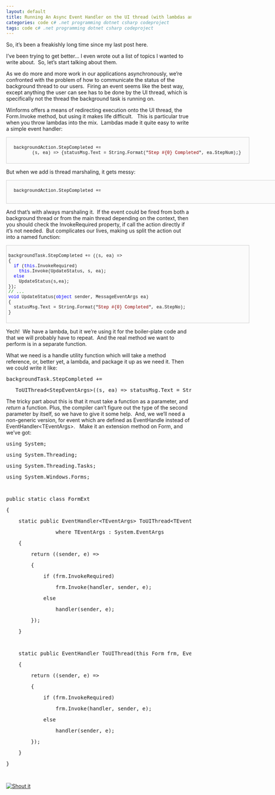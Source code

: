 ```yaml
---
layout: default
title: Running An Async Event Handler on the UI thread (with lambdas and extension methods!)
categories: code c# .net programming dotnet csharp codeproject
tags: code c# .net programming dotnet csharp codeproject
---
```


  
<p>So, it’s been a freakishly long time since my last post here.  </p>
<p>I’ve been trying to get better… I even wrote out a list of topics I wanted to write about.  So, let’s start talking about them.</p>
<p>As we do more and more work in our applications asynchronously, we’re confronted with the problem of how to communicate the status of the background thread to our users.  Firing an event seems like the best way, except anything the user can see has to be done by the UI thread, which is specifically not the thread the background task is running on. </p>
<p>Winforms offers a means of redirecting execution onto the UI thread, the Form.Invoke method, but using it makes life difficult.   This is particular true when you throw lambdas into the mix.  Lambdas made it quite easy to write a simple event handler:</p>
<pre style="border-bottom:#cecece 1px solid;border-left:#cecece 1px solid;padding-bottom:5px;background-color:#fbfbfb;min-height:40px;padding-left:5px;width:650px;padding-right:5px;overflow:auto;border-top:#cecece 1px solid;border-right:#cecece 1px solid;padding-top:5px;">
  <pre style="background-color:#fbfbfb;margin:0em;width:100%;font-family:consolas,'Courier New',courier,monospace;font-size:12px;">  backgroundAction.StepCompleted +=
         (s, ea) =&gt; {statusMsg.Text = String.Format("<span style="color:#8b0000;">Step #{0} Completed</span>", ea.StepNum);}</pre>
</pre>
<p>But when we add is thread marshaling, it gets messy:</p>
<pre style="border-bottom:#cecece 1px solid;border-left:#cecece 1px solid;padding-bottom:5px;background-color:#fbfbfb;min-height:40px;padding-left:5px;width:958px;padding-right:5px;height:52px;overflow:auto;border-top:#cecece 1px solid;border-right:#cecece 1px solid;padding-top:5px;">
  <pre style="background-color:#fbfbfb;margin:0em;width:100%;font-family:consolas,'Courier New',courier,monospace;font-size:12px;">  backgroundAction.StepCompleted +=
</pre>
  <pre style="background-color:#fbfbfb;margin:0em;width:100%;font-family:consolas,'Courier New',courier,monospace;font-size:12px;">    (s, ea) =&gt;{<span style="color:#0000ff;">this</span>.Invoke((s1,ea1)=&gt;{statusMsg.Text = String.Format("<span style="color:#8b0000;">Step #{0} Completed</span>", ea.StepNum);}, s,ea);</pre>
</pre>
<p>And that’s with always marshaling it.  If the event could be fired from both a background thread or from the main thread depending on the context, then you should check the InvokeRequired property, if call the action directly if it’s not needed.  But complicates our lives, making us split the action out into a named function:</p>
<pre style="border-bottom:#cecece 1px solid;border-left:#cecece 1px solid;padding-bottom:5px;background-color:#fbfbfb;min-height:40px;padding-left:5px;width:650px;padding-right:5px;overflow:auto;border-top:#cecece 1px solid;border-right:#cecece 1px solid;padding-top:5px;">
  <pre style="background-color:#fbfbfb;margin:0em;width:100%;font-family:consolas,'Courier New',courier,monospace;font-size:12px;">backgroundTask.StepCompleted += ((s, ea) =&gt;
{
  <span style="color:#0000ff;">if</span> (<span style="color:#0000ff;">this</span>.InvokeRequired)
    <span style="color:#0000ff;">this</span>.Invoke(UpdateStatus, s, ea);
  <span style="color:#0000ff;">else</span>
    UpdateStatus(s,ea);
});
<span style="color:#008000;">// ...</span>
<span style="color:#0000ff;">void</span> UpdateStatus(<span style="color:#0000ff;">object</span> sender, MessageEventArgs ea)
{
  statusMsg.Text = String.Format("<span style="color:#8b0000;">Step #{0} Completed</span>", ea.StepNo);
}
</pre>
</pre>
<p>Yech!  We have a lambda, but it we’re using it for the boiler-plate code and that we will probably have to repeat.  And the real method we want to perform is in a separate function.</p>
<p>What we need is a handle utility function which will take a method reference, or, better yet, a lambda, and package it up as we need it. Then we could write it like: </p>
<div class="csharpcode">
  <pre class="alt">backgroundTask.StepCompleted += </pre>

  <pre>   ToUIThread&lt;StepEventArgs&gt;((s, ea) =&gt; statusMsg.Text = String.Format(<span class="str">"Step #{0} Completed"</span>, ea.StepNo));</pre>
</div>
<p>The tricky part about this is that it must take a function as a parameter, and <em>return</em> a function. Plus, the compiler can’t figure out the type of the second parameter by itself, so we have to give it some help.  And, we we’ll need a non-generic version, for event which are defined as EventHandle instead of EventHandler&lt;TEventArgs&gt;.   Make it an extension method on Form, and we’ve got:</p>
<div class="csharpcode">
  <pre class="alt"><span class="kwrd">using</span> System;</pre>

  <pre><span class="kwrd">using</span> System.Threading;</pre>

  <pre class="alt"><span class="kwrd">using</span> System.Threading.Tasks;</pre>

  <pre><span class="kwrd">using</span> System.Windows.Forms;</pre>

  <pre class="alt"> </pre>

  <pre><span class="kwrd">public</span> <span class="kwrd">static</span> <span class="kwrd">class</span> FormExt</pre>

  <pre class="alt">{</pre>

  <pre>    <span class="kwrd">static</span> <span class="kwrd">public</span> EventHandler&lt;TEventArgs&gt; ToUIThread&lt;TEventArgs&gt;(<span class="kwrd">this</span> Form frm, EventHandler&lt;TEventArgs&gt; handler)</pre>

  <pre class="alt">                <span class="kwrd">where</span> TEventArgs : System.EventArgs</pre>

  <pre>    {</pre>

  <pre class="alt">        <span class="kwrd">return</span> ((sender, e) =&gt;</pre>

  <pre>        {</pre>

  <pre class="alt">            <span class="kwrd">if</span> (frm.InvokeRequired)</pre>

  <pre>                frm.Invoke(handler, sender, e);</pre>

  <pre class="alt">            <span class="kwrd">else</span></pre>

  <pre>                handler(sender, e);</pre>

  <pre class="alt">        });</pre>

  <pre>    }</pre>

  <pre class="alt"> </pre>

  <pre>    <span class="kwrd">static</span> <span class="kwrd">public</span> EventHandler ToUIThread(<span class="kwrd">this</span> Form frm, EventHandler handler)</pre>

  <pre class="alt">    {</pre>

  <pre>        <span class="kwrd">return</span> ((sender, e) =&gt;</pre>

  <pre class="alt">        {</pre>

  <pre>            <span class="kwrd">if</span> (frm.InvokeRequired)</pre>

  <pre class="alt">                frm.Invoke(handler, sender, e);</pre>

  <pre>            <span class="kwrd">else</span></pre>

  <pre class="alt">                handler(sender, e);</pre>

  <pre>        });</pre>

  <pre class="alt">    }</pre>

  <pre>}</pre>

  <pre class="alt"> </pre>
</div>
<a href="http://dotnetshoutout.com/Honest-Illusion-Running-An-Async-Event-Handler-on-the-UI-thread-with-lambdas-and-extension-methods">
  <img alt="Shout it" src="http://dotnetshoutout.com/image.axd?url=http%3A%2F%2Fhonestillusion.com%2Fblogs%2Fblog_0%2Farchive%2F2011%2F03%2F15%2Frunning-an-async-event-handler-on-the-ui-thread-with-lambdas-and-extension-methods.aspx" style="border:0px;" />
</a>